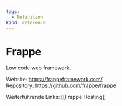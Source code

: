 ```yaml
---
tags:
  - Definition
kind: reference
---
```

# Frappe

Low code web framework.

Website: <https://frappeframework.com/>\
Repository: <https://github.com/frappe/frappe>

Weiterführende Links: [[Frappe Hosting]]